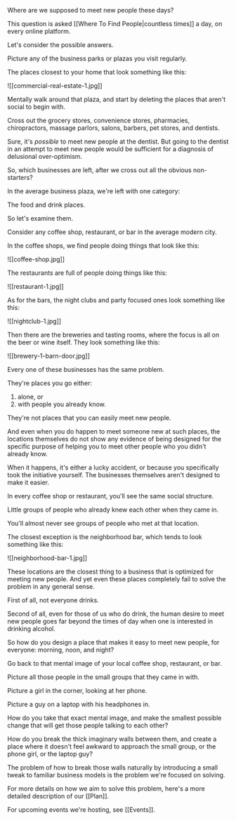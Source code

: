
Where are we supposed to meet new people these days?

This question is asked [[Where To Find People|countless times]] a day, on every online platform.

Let's consider the possible answers.

Picture any of the business parks or plazas you visit regularly.

The places closest to your home that look something like this:

![[commercial-real-estate-1.jpg]]

Mentally walk around that plaza, and start by deleting the places that aren't social to begin with.

Cross out the grocery stores, convenience stores, pharmacies, chiropractors, massage parlors, salons, barbers, pet stores, and dentists.

Sure, it's _possible_ to meet new people at the dentist. But going to the dentist in an attempt to meet new people would be sufficient for a diagnosis of delusional over-optimism.

So, which businesses are left, after we cross out all the obvious non-starters?

In the average business plaza, we're left with one category:

The food and drink places.

So let's examine them.

Consider any coffee shop, restaurant, or bar in the average modern city.

In the coffee shops, we find people doing things that look like this:

![[coffee-shop.jpg]]

The restaurants are full of people doing things like this:

![[restaurant-1.jpg]]

As for the bars, the night clubs and party focused ones look something like this:

![[nightclub-1.jpg]]

Then there are the breweries and tasting rooms, where the focus is all on the beer or wine itself. They look something like this:

![[brewery-1-barn-door.jpg]]

Every one of these businesses has the same problem.

They're places you go either:
1. alone, or
2. with people you already know.

They're not places that you can easily meet new people.

And even when you do happen to meet someone new at such places, the locations themselves do not show any evidence of being designed for the specific purpose of helping you to meet other people who you didn't already know.

When it happens, it's either a lucky accident, or because you specifically took the initiative yourself. The businesses themselves aren't designed to make it easier.

In every coffee shop or restaurant, you'll see the same social structure.

Little groups of people who already knew each other when they came in.

You'll almost never see groups of people who met at that location.

The closest exception is the neighborhood bar, which tends to look something like this:

![[neighborhood-bar-1.jpg]]


These locations are the closest thing to a business that is optimized for meeting new people. And yet even these places completely fail to solve the problem in any general sense.

First of all, not everyone drinks.

Second of all, even for those of us who do drink, the human desire to meet new people goes far beyond the times of day when one is interested in drinking alcohol.

So how do you design a place that makes it easy to meet new people, for everyone: morning, noon, and night?

Go back to that mental image of your local coffee shop, restaurant, or bar.

Picture all those people in the small groups that they came in with.

Picture a girl in the corner, looking at her phone.

Picture a guy on a laptop with his headphones in.

How do you take that exact mental image, and make the smallest possible change that will get those people talking to each other?

How do you break the thick imaginary walls between them, and create a place where it doesn't feel awkward to approach the small group, or the phone girl, or the laptop guy?

The problem of how to break those walls naturally by introducing a small tweak to familiar business models is the problem we're focused on solving.

For more details on how we aim to solve this problem, here's a more detailed description of our [[Plan]].

For upcoming events we're hosting, see [[Events]].